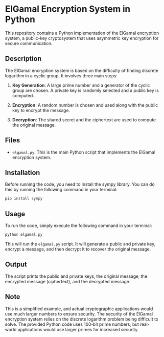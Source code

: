 # ElGamal Encryption System in Python

This repository contains a Python implementation of the ElGamal encryption system, a public-key cryptosystem that uses asymmetric key encryption for secure communication.

## Description

The ElGamal encryption system is based on the difficulty of finding discrete logarithm in a cyclic group. It involves three main steps:

1. **Key Generation**: A large prime number and a generator of the cyclic group are chosen. A private key is randomly selected and a public key is computed.

2. **Encryption**: A random number is chosen and used along with the public key to encrypt the message.

3. **Decryption**: The shared secret and the ciphertext are used to compute the original message.

## Files

- `elgamal.py`: This is the main Python script that implements the ElGamal encryption system.

## Installation

Before running the code, you need to install the sympy library. You can do this by running the following command in your terminal:

```bash
pip install sympy
```

## Usage

To run the code, simply execute the following command in your terminal:

```bash
python elgamal.py
```

This will run the `elgamal.py` script. It will generate a public and private key, encrypt a message, and then decrypt it to recover the original message.

## Output

The script prints the public and private keys, the original message, the encrypted message (ciphertext), and the decrypted message.

## Note

This is a simplified example, and actual cryptographic applications would use much larger numbers to ensure security. The security of the ElGamal encryption system relies on the discrete logarithm problem being difficult to solve. The provided Python code uses 100-bit prime numbers, but real-world applications would use larger primes for increased security.
